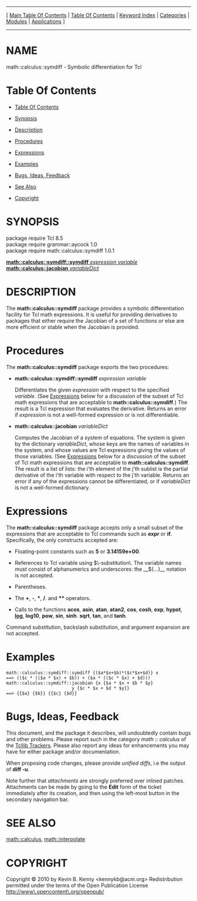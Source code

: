 
[//000000001]: # (math::calculus::symdiff \- Symbolic differentiation for Tcl)
[//000000002]: # (Generated from file 'symdiff\.man' by tcllib/doctools with format 'markdown')
[//000000003]: # (Copyright &copy; 2010 by Kevin B\. Kenny <kennykb@acm\.org>
Redistribution permitted under the terms of the Open Publication License <http://www\.opencontent\.org/openpub/>)
[//000000004]: # (math::calculus::symdiff\(n\) 1\.0\.1 tcllib "Symbolic differentiation for Tcl")

<hr> [ <a href="../../../../toc.md">Main Table Of Contents</a> &#124; <a
href="../../../toc.md">Table Of Contents</a> &#124; <a
href="../../../../index.md">Keyword Index</a> &#124; <a
href="../../../../toc0.md">Categories</a> &#124; <a
href="../../../../toc1.md">Modules</a> &#124; <a
href="../../../../toc2.md">Applications</a> ] <hr>

# NAME

math::calculus::symdiff \- Symbolic differentiation for Tcl

# <a name='toc'></a>Table Of Contents

  - [Table Of Contents](#toc)

  - [Synopsis](#synopsis)

  - [Description](#section1)

  - [Procedures](#section2)

  - [Expressions](#section3)

  - [Examples](#section4)

  - [Bugs, Ideas, Feedback](#section5)

  - [See Also](#seealso)

  - [Copyright](#copyright)

# <a name='synopsis'></a>SYNOPSIS

package require Tcl 8\.5  
package require grammar::aycock 1\.0  
package require math::calculus::symdiff 1\.0\.1  

[__math::calculus::symdiff::symdiff__ *expression* *variable*](#1)  
[__math::calculus::jacobian__ *variableDict*](#2)  

# <a name='description'></a>DESCRIPTION

The __math::calculus::symdiff__ package provides a symbolic differentiation
facility for Tcl math expressions\. It is useful for providing derivatives to
packages that either require the Jacobian of a set of functions or else are more
efficient or stable when the Jacobian is provided\.

# <a name='section2'></a>Procedures

The __math::calculus::symdiff__ package exports the two procedures:

  - <a name='1'></a>__math::calculus::symdiff::symdiff__ *expression* *variable*

    Differentiates the given *expression* with respect to the specified
    *variable*\. \(See [Expressions](#section3) below for a discussion of
    the subset of Tcl math expressions that are acceptable to
    __math::calculus::symdiff__\.\) The result is a Tcl expression that
    evaluates the derivative\. Returns an error if *expression* is not a
    well\-formed expression or is not differentiable\.

  - <a name='2'></a>__math::calculus::jacobian__ *variableDict*

    Computes the Jacobian of a system of equations\. The system is given by the
    dictionary *variableDict*, whose keys are the names of variables in the
    system, and whose values are Tcl expressions giving the values of those
    variables\. \(See [Expressions](#section3) below for a discussion of the
    subset of Tcl math expressions that are acceptable to
    __math::calculus::symdiff__\. The result is a list of lists: the i'th
    element of the j'th sublist is the partial derivative of the i'th variable
    with respect to the j'th variable\. Returns an error if any of the
    expressions cannot be differentiated, or if *variableDict* is not a
    well\-formed dictionary\.

# <a name='section3'></a>Expressions

The __math::calculus::symdiff__ package accepts only a small subset of the
expressions that are acceptable to Tcl commands such as __expr__ or
__if__\. Specifically, the only constructs accepted are:

  - Floating\-point constants such as __5__ or __3\.14159e\+00__\.

  - References to Tcl variable using $\-substitution\. The variable names must
    consist of alphanumerics and underscores: the __$\{\.\.\.\}__ notation is not
    accepted\.

  - Parentheses\.

  - The __\+__, __\-__, __\*__, __/__\. and __\*\*__ operators\.

  - Calls to the functions __acos__, __asin__, __atan__,
    __atan2__, __cos__, __cosh__, __exp__, __hypot__,
    __[log](\.\./log/log\.md)__, __log10__, __pow__, __sin__,
    __sinh__\. __sqrt__, __tan__, and __tanh__\.

Command substitution, backslash substitution, and argument expansion are not
accepted\.

# <a name='section4'></a>Examples

    math::calculus::symdiff::symdiff {($a*$x+$b)*($c*$x+$d)} x
    ==> (($c * (($a * $x) + $b)) + ($a * (($c * $x) + $d)))
    math::calculus::symdiff::jacobian {x {$a * $x + $b * $y}
                             y {$c * $x + $d * $y}}
    ==> {{$a} {$b}} {{$c} {$d}}

# <a name='section5'></a>Bugs, Ideas, Feedback

This document, and the package it describes, will undoubtedly contain bugs and
other problems\. Please report such in the category *math :: calculus* of the
[Tcllib Trackers](http://core\.tcl\.tk/tcllib/reportlist)\. Please also report
any ideas for enhancements you may have for either package and/or documentation\.

When proposing code changes, please provide *unified diffs*, i\.e the output of
__diff \-u__\.

Note further that *attachments* are strongly preferred over inlined patches\.
Attachments can be made by going to the __Edit__ form of the ticket
immediately after its creation, and then using the left\-most button in the
secondary navigation bar\.

# <a name='seealso'></a>SEE ALSO

[math::calculus](calculus\.md), [math::interpolate](interpolate\.md)

# <a name='copyright'></a>COPYRIGHT

Copyright &copy; 2010 by Kevin B\. Kenny <kennykb@acm\.org>
Redistribution permitted under the terms of the Open Publication License <http://www\.opencontent\.org/openpub/>

